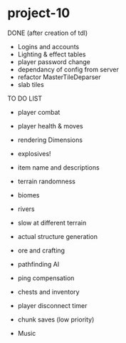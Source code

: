 # project-10

DONE (after creation of tdl)
- Logins and accounts
- Lighting & effect tables
- player password change
- dependancy of config from server
- refactor MasterTileDeparser
- slab tiles

TO DO LIST


- player combat
- player health & moves

- rendering Dimensions
- explosives!
- item name and descriptions

- terrain randomness
- biomes
- rivers
- slow at different terrain

- actual structure generation
- ore and crafting
- pathfinding AI
- ping compensation

- chests and inventory


- player disconnect timer
- chunk saves (low priority)

- Music






